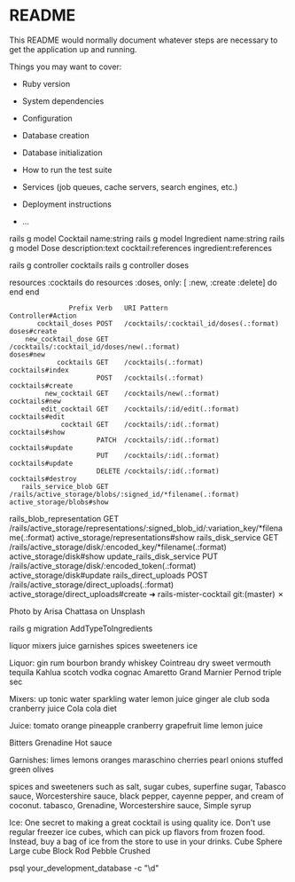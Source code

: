 # README

This README would normally document whatever steps are necessary to get the
application up and running.

Things you may want to cover:

* Ruby version

* System dependencies

* Configuration

* Database creation

* Database initialization

* How to run the test suite

* Services (job queues, cache servers, search engines, etc.)

* Deployment instructions

* ...


rails g model Cocktail name:string
rails g model Ingredient name:string
rails g model Dose description:text cocktail:references ingredient:references

rails g controller cocktails
rails g controller doses

resources :cocktails do
    resources :doses, only: [ :new, :create :delete] do
    end
  end




                   Prefix Verb   URI Pattern                                                                              Controller#Action
           cocktail_doses POST   /cocktails/:cocktail_id/doses(.:format)                                                  doses#create
        new_cocktail_dose GET    /cocktails/:cocktail_id/doses/new(.:format)                                              doses#new
                cocktails GET    /cocktails(.:format)                                                                     cocktails#index
                          POST   /cocktails(.:format)                                                                     cocktails#create
             new_cocktail GET    /cocktails/new(.:format)                                                                 cocktails#new
            edit_cocktail GET    /cocktails/:id/edit(.:format)                                                            cocktails#edit
                 cocktail GET    /cocktails/:id(.:format)                                                                 cocktails#show
                          PATCH  /cocktails/:id(.:format)                                                                 cocktails#update
                          PUT    /cocktails/:id(.:format)                                                                 cocktails#update
                          DELETE /cocktails/:id(.:format)                                                                 cocktails#destroy
       rails_service_blob GET    /rails/active_storage/blobs/:signed_id/*filename(.:format)                               active_storage/blobs#show
rails_blob_representation GET    /rails/active_storage/representations/:signed_blob_id/:variation_key/*filename(.:format) active_storage/representations#show
       rails_disk_service GET    /rails/active_storage/disk/:encoded_key/*filename(.:format)                              active_storage/disk#show
update_rails_disk_service PUT    /rails/active_storage/disk/:encoded_token(.:format)                                      active_storage/disk#update
     rails_direct_uploads POST   /rails/active_storage/direct_uploads(.:format)                                           active_storage/direct_uploads#create
➜  rails-mister-cocktail git:(master) ✗ 


Photo by Arisa Chattasa on Unsplash

rails g migration AddTypeToIngredients


liquor mixers juice garnishes spices sweeteners ice

Liquor: 
gin
rum
bourbon
brandy
whiskey
Cointreau dry
sweet vermouth
tequila
Kahlua
scotch
vodka
cognac
Amaretto
Grand Marnier
Pernod
triple sec

Mixers: 
up tonic water
sparkling water
lemon juice
ginger ale
club soda
cranberry juice
Cola
cola diet

Juice: 
tomato
orange
pineapple
cranberry
grapefruit
lime
lemon juice

Bitters
Grenadine
Hot sauce


Garnishes:
limes
lemons
oranges
maraschino cherries
pearl onions
stuffed green olives

spices and sweeteners
 such as salt, sugar cubes, superfine sugar, Tabasco sauce, Worcestershire sauce, black pepper, cayenne pepper, and cream of coconut.
 tabasco, Grenadine, Worcestershire sauce, Simple syrup

Ice: One secret to making a great cocktail is using quality ice. Don't use regular freezer ice cubes, which can pick up flavors from frozen food. Instead, buy a bag of ice from the store to use in your drinks.
Cube 
Sphere 
Large cube 
Block
Rod
Pebble
Crushed


psql your_development_database -c "\d"